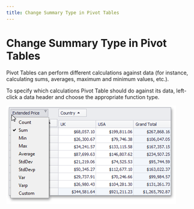 ```yaml
---
title: Change Summary Type in Pivot Tables
---
```

# Change Summary Type in Pivot Tables
Pivot Tables can perform different calculations against data (for instance, calculating sums, averages, maximum and minimum values, etc.).

To specify which calculations Pivot Table should do against its data, left-click a data header and choose the appropriate function type.

![EU_XtraPivotGrid_SummaryChanging](../../../images/img13514.png)